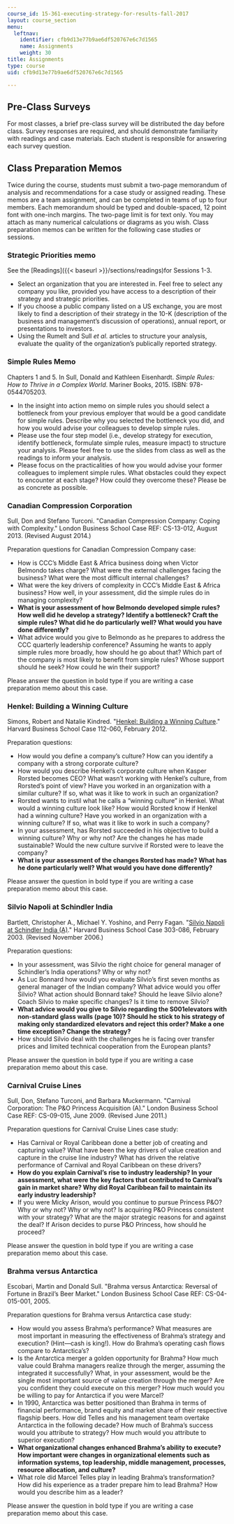 ```yaml
---
course_id: 15-361-executing-strategy-for-results-fall-2017
layout: course_section
menu:
  leftnav:
    identifier: cfb9d13e77b9ae6df520767e6c7d1565
    name: Assignments
    weight: 30
title: Assignments
type: course
uid: cfb9d13e77b9ae6df520767e6c7d1565

---
```


Pre-Class Surveys
-----------------

For most classes, a brief pre-class survey will be distributed the day before class. Survey responses are required, and should demonstrate familiarity with readings and case materials. Each student is responsible for answering each survey question.

Class Preparation Memos
-----------------------

Twice during the course, students must submit a two-page memorandum of analysis and recommendations for a case study or assigned reading. These memos are a team assignment, and can be completed in teams of up to four members. Each memorandum should be typed and double-spaced, 12 point font with one-inch margins. The two-page limit is for text only. You may attach as many numerical calculations or diagrams as you wish. Class preparation memos can be written for the following case studies or sessions.

### Strategic Priorities memo

See the [Readings]({{< baseurl >}}/sections/readings)for Sessions 1-3.

*   Select an organization that you are interested in. Feel free to select any company you like, provided you have access to a description of their strategy and strategic priorities.
*   If you choose a public company listed on a US exchange, you are most likely to find a description of their strategy in the 10-K (description of the business and management’s discussion of operations), annual report, or presentations to investors.
*   Using the Rumelt and Sull _et al_. articles to structure your analysis, evaluate the quality of the organization’s publically reported strategy.

### Simple Rules Memo

Chapters 1 and 5. In Sull, Donald and Kathleen Eisenhardt. _Simple Rules: How to Thrive in a Complex World_. Mariner Books, 2015. ISBN: 978-0544705203.

*   In the insight into action memo on simple rules you should select a bottleneck from your previous employer that would be a good candidate for simple rules. Describe why you selected the bottleneck you did, and how you would advise your colleagues to develop simple rules.
*   Please use the four step model (i.e., develop strategy for execution, identify bottleneck, formulate simple rules, measure impact) to structure your analysis. Please feel free to use the slides from class as well as the readings to inform your analysis.
*   Please focus on the practicalities of how you would advise your former colleagues to implement simple rules. What obstacles could they expect to encounter at each stage? How could they overcome these? Please be as concrete as possible.

### Canadian Compression Corporation

Sull, Don and Stefano Turconi. "Canadian Compression Company: Coping with Complexity." London Business School Case REF: CS-13-012, August 2013. (Revised August 2014.)

Preparation questions for Canadian Compression Company case:

*   How is CCC’s Middle East & Africa business doing when Victor Belmondo takes charge? What were the external challenges facing the business? What were the most difficult internal challenges?
*   What were the key drivers of complexity in CCC’s Middle East & Africa business? How well, in your assessment, did the simple rules do in managing complexity?
*   **What is your assessment of how Belmondo developed simple rules? How well did he develop a strategy? Identify a bottleneck? Craft the simple rules? What did he do particularly well? What would you have done differently?**
*   What advice would you give to Belmondo as he prepares to address the CCC quarterly leadership conference? Assuming he wants to apply simple rules more broadly, how should he go about that? Which part of the company is most likely to benefit from simple rules? Whose support should he seek? How could he win their support?

Please answer the question in bold type if you are writing a case preparation memo about this case.

### Henkel: Building a Winning Culture

Simons, Robert and Natalie Kindred. "[Henkel: Building a Winning Culture](https://www.hbs.edu/faculty/Pages/item.aspx?num=41466)." Harvard Business School Case 112-060, February 2012.

Preparation questions:

*   How would you define a company’s culture? How can you identify a company with a strong corporate culture?
*   How would you describe Henkel’s corporate culture when Kasper Rorsted becomes CEO? What wasn’t working with Henkel’s culture, from Rorsted’s point of view? Have you worked in an organization with a similar culture? If so, what was it like to work in such an organization?
*   Rorsted wants to instil what he calls a “winning culture” in Henkel. What would a winning culture look like? How would Rorsted know if Henkel had a winning culture? Have you worked in an organization with a winning culture? If so, what was it like to work in such a company?
*   In your assessment, has Rorsted succeeded in his objective to build a winning culture? Why or why not? Are the changes he has made sustainable? Would the new culture survive if Rorsted were to leave the company?
*   **What is your assessment of the changes Rorsted has made? What has he done particularly well? What would you have done differently?**

Please answer the question in bold type if you are writing a case preparation memo about this case.

### Silvio Napoli at Schindler India

Bartlett, Christopher A., Michael Y. Yoshino, and Perry Fagan. "[Silvio Napoli at Schindler India (A)](https://www.hbs.edu/faculty/Pages/item.aspx?num=29632)." Harvard Business School Case 303-086, February 2003. (Revised November 2006.)

Preparation questions:

*   In your assessment, was Silvio the right choice for general manager of Schindler’s India operations? Why or why not?
*   As Luc Bonnard how would you evaluate Silvio’s first seven months as general manager of the Indian company? What advice would you offer Silvio? What action should Bonnard take? Should he leave Silvio alone? Coach Silvio to make specific changes? Is it time to remove Silvio?
*   **What advice would you give to Silvio regarding the S001elevators with non-standard glass walls (page 10)? Should he stick to his strategy of making only standardized elevators and reject this order? Make a one time exception? Change the strategy?**
*   How should Silvio deal with the challenges he is facing over transfer prices and limited technical cooperation from the European plants?

Please answer the question in bold type if you are writing a case preparation memo about this case.

### Carnival Cruise Lines

Sull, Don, Stefano Turconi, and Barbara Muckermann. "Carnival Corporation: The P&O Princess Acquisition (A)." London Business School Case REF: CS-09-015, June 2009. (Revised June 2011.)

Preparation questions for Carnival Cruise Lines case study:

*   Has Carnival or Royal Caribbean done a better job of creating and capturing value? What have been the key drivers of value creation and capture in the cruise line industry? What has driven the relative performance of Carnival and Royal Caribbean on these drivers?
*   **How do you explain Carnival’s rise to industry leadership? In your assessment, what were the key factors that contributed to Carnival’s gain in market share? Why did Royal Caribbean fail to maintain its early industry leadership?**
*   If you were Micky Arison, would you continue to pursue Princess P&O? Why or why not? Why or why not? Is acquiring P&O Princess consistent with your strategy? What are the major strategic reasons for and against the deal? If Arison decides to purse P&O Princess, how should he proceed?

Please answer the question in bold type if you are writing a case preparation memo about this case.

### Brahma versus Antarctica

Escobari, Martin and Donald Sull. "Brahma versus Antarctica: Reversal of Fortune in Brazil’s Beer Market." London Business School Case REF: CS-04-015-001, 2005.

Preparation questions for Brahma versus Antarctica case study:

*   How would you assess Brahma’s performance? What measures are most important in measuring the effectiveness of Brahma’s strategy and execution? (Hint—cash is king!). How do Brahma’s operating cash flows compare to Antarctica’s?
*   Is the Antarctica merger a golden opportunity for Brahma? How much value could Brahma managers realize through the merger, assuming the integrated it successfully? What, in your assessment, would be the single most important source of value creation through the merger? Are you confident they could execute on this merger? How much would you be willing to pay for Antarctica if you were Marcel?
*   In 1990, Antarctica was better positioned than Brahma in terms of financial performance, brand equity and market share of their respective flagship beers. How did Telles and his management team overtake Antarctica in the following decade? How much of Brahma’s success would you attribute to strategy? How much would you attribute to superior execution?
*   **What organizational changes enhanced Brahma’s ability to execute? How important were changes in organizational elements such as information systems, top leadership, middle management, processes, resource allocation, and culture?**
*   What role did Marcel Telles play in leading Brahma’s transformation? How did his experience as a trader prepare him to lead Brahma? How would you describe him as a leader?

Please answer the question in bold type if you are writing a case preparation memo about this case.